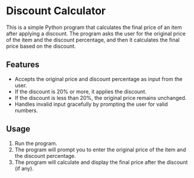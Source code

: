 # Discount Calculator

This is a simple Python program that calculates the final price of an item after applying a discount. The program asks the user for the original price of the item and the discount percentage, and then it calculates the final price based on the discount.

## Features
- Accepts the original price and discount percentage as input from the user.
- If the discount is 20% or more, it applies the discount.
- If the discount is less than 20%, the original price remains unchanged.
- Handles invalid input gracefully by prompting the user for valid numbers.

## Usage

1. Run the program.
2. The program will prompt you to enter the original price of the item and the discount percentage.
3. The program will calculate and display the final price after the discount (if any).


